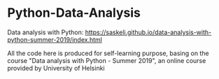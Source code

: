# Python-Data-Analysis


Data analysis with Python: https://saskeli.github.io/data-analysis-with-python-summer-2019/index.html

All the code here is produced for self-learning purpose, basing on the course "Data analysis with Python - Summer 2019", an online course provided by University of Helsinki

